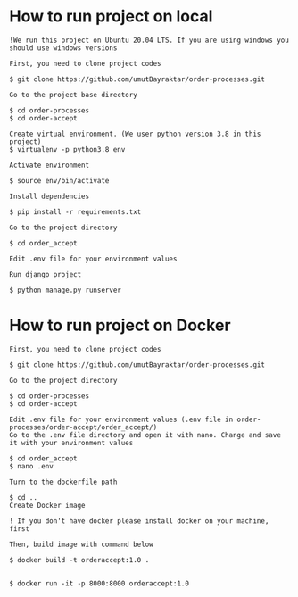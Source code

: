 # How to run project on local

    !We run this project on Ubuntu 20.04 LTS. If you are using windows you should use windows versions

    First, you need to clone project codes

    $ git clone https://github.com/umutBayraktar/order-processes.git

    Go to the project base directory

    $ cd order-processes
    $ cd order-accept

    Create virtual environment. (We user python version 3.8 in this project)
    $ virtualenv -p python3.8 env

    Activate environment

    $ source env/bin/activate

    Install dependencies

    $ pip install -r requirements.txt

    Go to the project directory

    $ cd order_accept

    Edit .env file for your environment values

    Run django project

    $ python manage.py runserver

# How to run project on Docker

    First, you need to clone project codes
    
    $ git clone https://github.com/umutBayraktar/order-processes.git

    Go to the project directory

    $ cd order-processes
    $ cd order-accept

    Edit .env file for your environment values (.env file in order-processes/order-accept/order_accept/)
    Go to the .env file directory and open it with nano. Change and save it with your environment values

    $ cd order_accept
    $ nano .env

    Turn to the dockerfile path

    $ cd ..
    Create Docker image
    
    ! If you don't have docker please install docker on your machine, first

    Then, build image with command below

    $ docker build -t orderaccept:1.0 .


    $ docker run -it -p 8000:8000 orderaccept:1.0
